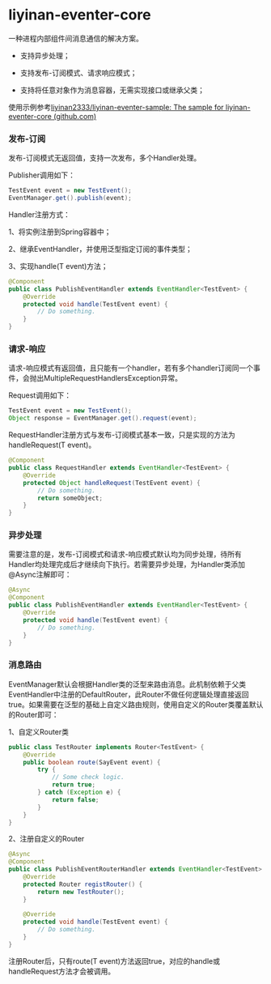 # liyinan-eventer-core

一种进程内部组件间消息通信的解决方案。

* 支持异步处理；

* 支持发布-订阅模式、请求响应模式；

* 支持将任意对象作为消息容器，无需实现接口或继承父类；

使用示例参考[liyinan2333/liyinan-eventer-sample: The sample for liyinan-eventer-core (github.com)](https://github.com/liyinan2333/liyinan-eventer-sample)

### 发布-订阅

发布-订阅模式无返回值，支持一次发布，多个Handler处理。

Publisher调用如下：

```java
TestEvent event = new TestEvent();
EventManager.get().publish(event);
```

Handler注册方式：

1、将实例注册到Spring容器中；

2、继承EventHandler，并使用泛型指定订阅的事件类型；

3、实现handle(T event)方法；

```java
@Component
public class PublishEventHandler extends EventHandler<TestEvent> {
    @Override
    protected void handle(TestEvent event) {
        // Do something.
    }
}
```

### 请求-响应

请求-响应模式有返回值，且只能有一个handler，若有多个handler订阅同一个事件，会抛出MultipleRequestHandlersException异常。

Request调用如下：

```java
TestEvent event = new TestEvent();
Object response = EventManager.get().request(event);
```

RequestHandler注册方式与发布-订阅模式基本一致，只是实现的方法为handleRequest(T event)。

```java
@Component
public class RequestHandler extends EventHandler<TestEvent> {
    @Override
    protected Object handleRequest(TestEvent event) {
        // Do something.
        return someObject;
    }
}
```

### 异步处理

需要注意的是，发布-订阅模式和请求-响应模式默认均为同步处理，待所有Handler均处理完成后才继续向下执行。若需要异步处理，为Handler类添加@Async注解即可：

```java
@Async
@Component
public class PublishEventHandler extends EventHandler<TestEvent> {
    @Override
    protected void handle(TestEvent event) {
        // Do something.
    }
}
```

### 消息路由

EventManager默认会根据Handler类的泛型来路由消息。此机制依赖于父类EventHandler中注册的DefaultRouter，此Router不做任何逻辑处理直接返回true。如果需要在泛型的基础上自定义路由规则，使用自定义的Router类覆盖默认的Router即可：

1、自定义Router类

```java
public class TestRouter implements Router<TestEvent> {
    @Override
    public boolean route(SayEvent event) {
    	try {
            // Some check logic.
        	return true;
        } catch (Exception e) {
    		return false;
        }
    }
}
```

2、注册自定义的Router

```java
@Async
@Component
public class PublishEventRouterHandler extends EventHandler<TestEvent> {
    @Override
    protected Router registRouter() {
        return new TestRouter();
    }
    
    @Override
    protected void handle(TestEvent event) {
        // Do something.
    }
}
```

注册Router后，只有route(T event)方法返回true，对应的handle或handleRequest方法才会被调用。
